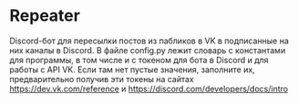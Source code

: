 # Repeater
Discord-бот для пересылки постов из пабликов в VK в подписанные на них каналы в Discord.
В файле config.py лежит словарь с константами для программы, в том числе и с токеном для бота в Discord и для работы с API VK. Если там нет пустые значения,
заполните их, предварительно получив эти токены на сайтах https://dev.vk.com/reference и https://discord.com/developers/docs/intro

